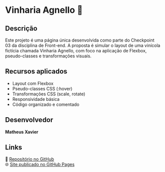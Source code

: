 # Vinharia Agnello 🍷

## Descrição

Este projeto é uma página única desenvolvida como parte do Checkpoint 03 da disciplina de Front-end. A proposta é simular o layout de uma vinícola fictícia chamada Vinharia Agnello, com foco na aplicação de Flexbox, pseudo-classes e transformações visuais.

## Recursos aplicados

- Layout com Flexbox
- Pseudo-classes CSS (:hover)
- Transformações CSS (scale, rotate)
- Responsividade básica
- Código organizado e comentado

## Desenvolvedor

**Matheus Xavier**

## Links

🔗 [Repositório no GitHub](https://github.com/seu-usuario/vinharia-agnello)  
🌐 [Site publicado no GitHub Pages](https://seu-usuario.github.io/vinharia-agnello/)
